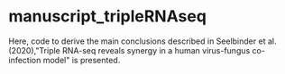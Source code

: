 # manuscript_tripleRNAseq

Here, code to derive the main conclusions described in Seelbinder et al. (2020),"Triple RNA-seq reveals synergy in a human virus-fungus co-infection model" is presented.
